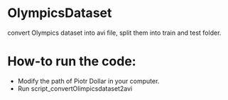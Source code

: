 OlympicsDataset
===============

convert Olympics dataset into avi file, split them into train and test folder.

# How-to run the code:

* Modify the path of Piotr Dollar in your computer.
* Run script_convertOlimpicsdataset2avi